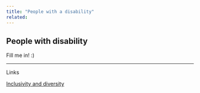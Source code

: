 ```yaml
---
title: "People with a disability"
related:
---
```


## People with disability

Fill me in! :)

---

Links

[Inclusivity and diversity](/_entries/2016-05-04-inclusivity-diversity.md "Inclusivity and diversity")
